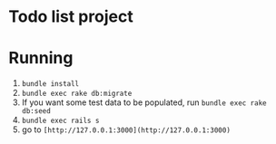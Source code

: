 # Todo list project

# Running

1.  `bundle install`
2.  `bundle exec rake db:migrate`
3.  If you want some test data to be populated, run `bundle exec rake db:seed`
4.  `bundle exec rails s`
5.  go to `[http://127.0.0.1:3000](http://127.0.0.1:3000)`
